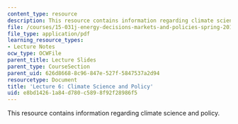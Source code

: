 ```yaml
---
content_type: resource
description: This resource contains information regarding climate science and policy.
file: /courses/15-031j-energy-decisions-markets-and-policies-spring-2012/e8bd14261a84d780c5898f92f28986f5_MIT15_031JS12_lec6.pdf
file_type: application/pdf
learning_resource_types:
- Lecture Notes
ocw_type: OCWFile
parent_title: Lecture Slides
parent_type: CourseSection
parent_uid: 626d8668-8c96-847e-527f-5847537a2d94
resourcetype: Document
title: 'Lecture 6: Climate Science and Policy'
uid: e8bd1426-1a84-d780-c589-8f92f28986f5
---
```

This resource contains information regarding climate science and policy.